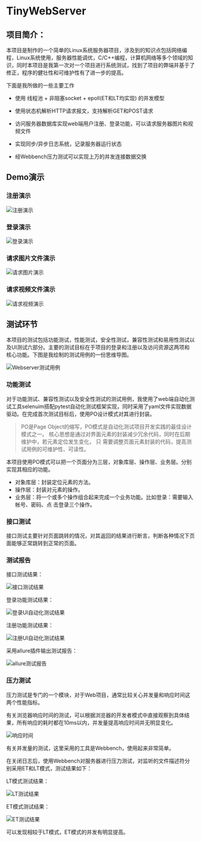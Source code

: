 

# TinyWebServer

## 项目简介：

本项目是制作的一个简单的Linux系统服务器项目，涉及到的知识点包括网络编程，Linux系统使用，服务器性能调优，C/C++编程，计算机网络等多个领域的知识，同时本项目是我第一次对一个项目进行系统测试，找到了项目的弊端并基于了修正，程序的健壮性和可维护性有了进一步的提高。

下面是我所做的一些主要工作

- 使用 线程池 + 非阻塞socket + epoll(ET和LT均实现) 的并发模型

- 使用状态机解析HTTP请求报文，支持解析GET和POST请求
- 访问服务器数据库实现web端用户注册、登录功能，可以请求服务器图片和视频文件
- 实现同步/异步日志系统，记录服务器运行状态
- 经Webbench压力测试可以实现上万的并发连接数据交换

## Demo演示

### 注册演示

![注册演示](https://github.com/Lv-Yinghao/MyWebserver/assets/76142149/ef83ba53-5c4d-49a4-9151-a8222d419307)


### 登录演示

![登录演示](https://github.com/Lv-Yinghao/MyWebserver/assets/76142149/27e2a483-9620-4359-940f-4ce38b802055)


### 请求图片文件演示

![请求图片演示](https://github.com/Lv-Yinghao/MyWebserver/assets/76142149/29ae889a-ec9f-43e1-b331-4f93adfdafcf)

### 请求视频文件演示

![请求视频演示](https://github.com/Lv-Yinghao/MyWebserver/assets/76142149/dbcf2036-fa45-4a56-a757-cfad37b7457a)

## 测试环节

本项目的测试包括功能测试，性能测试，安全性测试，兼容性测试和易用性测试以及UI测试六部分。主要的测试目标在于项目的登录和注册以及访问资源这两项和核心功能。下图是我绘制的测试用例的一份思维导图。

![Webserver测试用例](https://github.com/Lv-Yinghao/MyWebserver/assets/76142149/74766295-5fd8-44db-8156-236fcf17424a)

### 功能测试

对于功能测试、兼容性测试以及安全性测试的测试用例，我使用了web端自动化测试工具selenuim搭配pytest自动化测试框架实现，同时采用了yaml文件实现数据驱动。在完成首次测试目标后，使用PO设计模式对其进行封装。

> PO是Page Object的缩写，PO模式是自动化测试项目开发实践的最佳设计模式之一。 核心思想是通过对界面元素的封装减少冗余代码，同时在后期维护中，若元素定位发生变化， 只 需要调整页面元素封装的代码，提高测试用例的可维护性、可读性。 

本项目使用PO模式可以把一个页面分为三层，对象库层、操作层、业务层。分别实现其相应的功能。

- 对象库层：封装定位元素的方法。 
- 操作层：封装对元素的操作。
- 业务层：将一个或多个操作组合起来完成一个业务功能。比如登录：需要输入帐号、密码、点 击登录三个操作。

### 接口测试

接口测试主要针对页面跳转的情况，对其返回的结果进行断言，判断各种情况下页面能够正常跳转到正常的页面。

### 测试报告

接口测试结果：

![接口测试结果](https://github.com/Lv-Yinghao/MyWebserver/assets/76142149/62705229-6c32-4c7f-bf38-c6acaa782dbf)

登录功能测试结果：

![登录UI自动化测试结果](https://github.com/Lv-Yinghao/MyWebserver/assets/76142149/c79f7146-5eb4-4e91-98b1-cc12cee6103e)

注册功能测试结果：

![注册UI自动化测试结果](https://github.com/Lv-Yinghao/MyWebserver/assets/76142149/7cba5515-9a06-4221-99fa-4f441a088541)

采用allure插件输出测试报告：

![allure测试报告](https://github.com/Lv-Yinghao/MyWebserver/assets/76142149/52d8a97e-da8b-4952-a533-00ba31f4e094)

### 压力测试

压力测试是专门的一个模块，对于Web项目，通常比较关心并发量和响应时间这两个性能指标。

有关浏览器响应时间的测试，可以根据浏览器的开发者模式中直接观察到具体结果，所有响应的耗时都在10ms以内，并发量提高响应时间并无明显变化。

![响应时间](https://github.com/Lv-Yinghao/MyWebserver/assets/76142149/1f0ef4ef-bcb1-47ef-87bc-d590ccaeb2ee)

有关并发量的测试，这里采用的工具是Webbench，使用起来非常简单。

在关闭日志后，使用Webbench对服务器进行压力测试，对监听的文件描述符分别采用ET和LT模式，测试结果如下：

LT模式测试结果：

![LT测试结果](https://github.com/Lv-Yinghao/MyWebserver/assets/76142149/273ba0a6-a118-4adc-af5e-6c0bcce19c13)

ET模式测试结果：

![ET测试结果](https://github.com/Lv-Yinghao/MyWebserver/assets/76142149/1f900478-5357-47de-8906-05a6eee97ff2)

可以发现相较于LT模式，ET模式的并发有明显提高。


